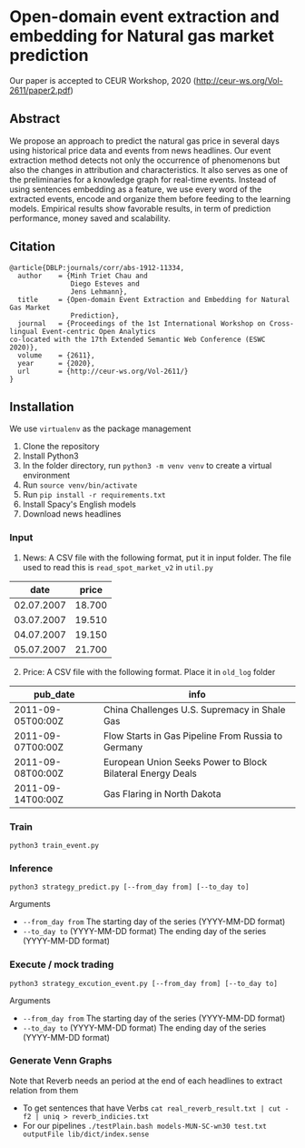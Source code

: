 # Open-domain event extraction and embedding for Natural gas market prediction

Our paper is accepted to CEUR Workshop, 2020 (http://ceur-ws.org/Vol-2611/paper2.pdf)

## Abstract
We propose an approach to predict the natural gas price in several days using historical price data and events from news headlines. Our event extraction method detects not only the occurrence of phenomenons but also the changes in attribution and characteristics. It also serves as one of the preliminaries for a knowledge graph for real-time events. Instead of using sentences embedding as a feature, we use every word of the extracted events, encode and organize them before feeding to the learning models. Empirical results show favorable results, in term of prediction performance, money saved and scalability.

## Citation
```
@article{DBLP:journals/corr/abs-1912-11334,
  author    = {Minh Triet Chau and
               Diego Esteves and
               Jens Lehmann},
  title     = {Open-domain Event Extraction and Embedding for Natural Gas Market
               Prediction},
  journal   = {Proceedings of the 1st International Workshop on Cross-lingual Event-centric Open Analytics
co-located with the 17th Extended Semantic Web Conference (ESWC 2020)},
  volume    = {2611},
  year      = {2020},
  url       = {http://ceur-ws.org/Vol-2611/} 
}
```

## Installation
We use `virtualenv` as the package management
1. Clone the repository
2. Install Python3
3. In the folder directory, run `python3 -m venv venv` to create a virtual environment
4. Run `source venv/bin/activate`
5. Run `pip install -r requirements.txt`
6. Install Spacy's English models
7. Download news headlines
### Input
1. News: A CSV file with the following format, put it in input folder. The file used to read this is `read_spot_market_v2` in `util.py`

| date       | price  |
|------------|--------|
| 02.07.2007 | 18.700 |
| 03.07.2007 | 19.510 |
| 04.07.2007 | 19.150 |
| 05.07.2007 | 21.700 |

2. Price: A CSV file with the following format. Place it in `old_log` folder

| pub_date          | info                                                       |
|-------------------|------------------------------------------------------------|
| 2011-09-05T00:00Z | China Challenges U.S. Supremacy in Shale Gas               |
| 2011-09-07T00:00Z | Flow Starts in Gas Pipeline From Russia to Germany         |
| 2011-09-08T00:00Z | European Union Seeks Power to Block Bilateral Energy Deals |
| 2011-09-14T00:00Z | Gas Flaring in North Dakota                                |

### Train
`python3 train_event.py`

### Inference
`python3 strategy_predict.py [--from_day from] [--to_day to]`

Arguments
- `--from_day from`
The starting day of the series (YYYY-MM-DD format)
- `--to_day to`
(YYYY-MM-DD format)
The ending day of the series (YYYY-MM-DD format)

### Execute / mock trading
`python3 strategy_excution_event.py [--from_day from] [--to_day to]`

Arguments
- `--from_day from`
The starting day of the series (YYYY-MM-DD format)
- `--to_day to`
(YYYY-MM-DD format)
The ending day of the series (YYYY-MM-DD format)

### Generate Venn Graphs
Note that Reverb needs an period at the end of each headlines to extract relation from them
- To get sentences that have Verbs
```cat real_reverb_result.txt | cut -f2 | uniq > reverb_indicies.txt```
- For our pipelines
```./testPlain.bash models-MUN-SC-wn30 test.txt outputFile lib/dict/index.sense```

